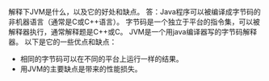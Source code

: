 解释下JVM是什么，以及它的好处和缺点。
答：Java程序可以被编译成字节码的非机器语言（通常是C或C++语言）。
字节码是一个独立于平台的指令集，可以被解释器执行，通常解释题是C++或C。
JVM是一个用java编译器写的字节码解释器。
以下是它的一些优点和缺点：
- 相同的字节码可以在不同的平台上运行一样的结果。
- 用JVM的主要缺点是带来的性能损失。
